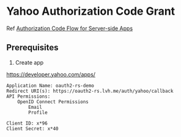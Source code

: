 # Yahoo Authorization Code Grant

Ref [Authorization Code Flow for Server-side Apps](https://developer.yahoo.com/oauth2/guide/flows_authcode/)

## Prerequisites

1. Create app

https://developer.yahoo.com/apps/

```
Application Name: oauth2-rs-demo
Redirect URI(s): https://oauth2-rs.lvh.me/auth/yahoo/callback
API Permissions:
    OpenID Connect Permissions
        Email
        Profile
```

```
Client ID: x*96
Client Secret: x*40
```
